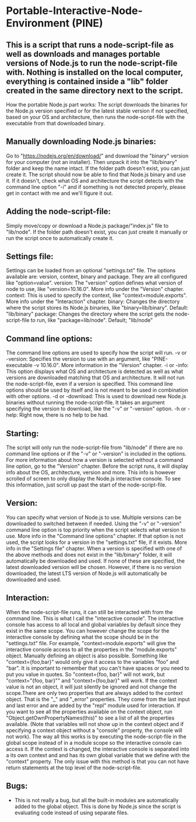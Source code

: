 # Portable-Interactive-Node-Environment (PINE)

## This is a script that runs a node-script-file as well as downloads and manages portable versions of Node.js to run the node-script-file with. Nothing is installed on the local computer, everything is contained inside a "lib" folder created in the same directory next to the script.

How the portable Node.js part works:
The script downloads the binaries for the Node.js version specified or for the latest stable version if not specified, based on your OS and architecture, then runs the node-script-file with the executable from that downloaded binary.

## Manually downloading Node.js binaries:
Go to "https://nodejs.org/en/download/" and download the "binary" version for your computer (not an installer). Then unpack it into the "lib/binary" folder and keep the name intact. If the folder path doesn't exist, you can just create it. The script should now be able to find that Node.js binary and use it. If it doesn't, check what OS and architecture the script detects with the command line option "-i" and if something is not detected properly, please get in contact with me and we'll figure it out.

## Adding the node-script-file:
Simply move/copy or download a Node.js package/"index.js" file to "lib/node". If the folder path doesn't exist, you can just create it manually or run the script once to automatically create it.

## Settings file:
Settings can be loaded from an optional "settings.txt" file. The options available are: version, context, binary and package. They are all configured like "option=value".
	version: The "version" option defines what version of node to use, like "version=10.16.0". More info under the "Version" chapter.
	context: This is used to specify the context, like "context=module.exports". More info under the "Interaction" chapter.
	binary: Changes the directory where the script stores its Node.js binaries, like "binary=lib/binary". Default: "lib/binary"
	package: Changes the directory where the script gets the node-script-file to run, like "package=lib/node". Default; "lib/node"

## Command line options:
The command line options are used to specify how the script will run.
	-v or -version: Specifies the version to use with an argument, like "PINE-executable -v 10.16.0". More information in the "Version" chapter.
	-i or -info: This option displays what OS and architecture is detected as well as what versions are downloaded matching that OS and architecture. It will not run the node-script-file, even if a version is specified. This command line options should be used by itself and is not meant to be used in combination with other options.
	-d or -download: This is used to download new Node.js binaries without running the node-script-file. It takes an argument specifying the version to download, like the "-v" or "-version" option.
	-h or -help: Right now, there is no help to be had.

## Starting:
The script will only run the node-script-file from "lib/node" if there are no command line options or if the "-v" or "-version" is included in the options. For more information about how a version is selected without a command line option, go to the "Version" chapter. Before the script runs, it will display info about the OS, architecture, version and more. This info is however scrolled of screen to only display the Node.js interactive console. To see this information, just scroll up past the start of the node-script-file.

## Version:
You can specify what version of Node.js to use. Multiple versions can be downloaded to switched between if needed. Using the "-v" or "-version" command line option is top priority when the script selects what version to use. More info in the "Command line options" chapter. If that option is not used, the script looks for a version in the "settings.txt" file, if it exists. More info in the "Settings file" chapter. When a version is specified with one of the above methods and does not exist in the "lib/binary" folder, it will automatically be downloaded and used. If none of these are specified, the latest downloaded version will be chosen. However, if there is no version downloaded, the latest LTS version of Node.js will automatically be downloaded and used.

## Interaction:
When the node-script-file runs, it can still be interacted with from the command line. This is what I call the "interactive console". The interactive console has access to all local and global variables by default since they exist in the same scope. You can however change the scope for the interactive console by defining what the scope should be in the "settings.txt" file. For example, "context=module.exports" will give the interactive console access to all the properties in the "module.exports" object. Manually defining an object is also possible. Something like "context={foo,bar}" would only give it access to the variables "foo" and "bar". It is important to remember that you can't have spaces or you need to put you value in quotes. So "context={foo, bar}" will not work, but "context="{foo, bar}"" and "context={foo,bar}" will work. If the context value is not an object, it will just silently be ignored and not change the scope.There are only two properties that are always added to the context object. That is the "_" and "_error" properties. They come from the last input and last error and are added by the "repl" module used for interaction. If you want to see all the properties available on the context object, run "Object.getOwnPropertyNames(this)" to see a list of all the properties available. (Note that variables will not show up in the context object and if specifying a context object without a "console" property, the console will not work). The way all this works is by executing the node-script-file in the global scope instead of in a module scope so the interactive console can access it. If the context is changed, the interactive console is separated into a its own context and and has its own global variable that we define with the "context" property. The only issue with this method is that you can not have return statements at the top level of the node-script-file.

## Bugs:
* This is not really a bug, but all the built-in modules are automatically added to the global object. This is done by Node.js since the script is evaluating code instead of using separate files.
